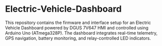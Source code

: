 # Electric-Vehicle-Dashboard
This repository contains the firmware and interface setup for an Electric Vehicle Dashboard powered by DGUS 7V647 HMI and controlled using Arduino Uno (ATmega328P). The dashboard integrates real-time telemetry, GPS navigation, battery monitoring, and relay-controlled LED indicators.
